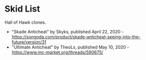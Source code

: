 # Skid List
Hall of Hawk clones.
* "Skade Anticheat" by Skyks, published April 22, 2020 - https://songoda.com/product/skade-anticheat-seeing-into-the-future/version/31
* "Ultimate Anticheat" by TheoLs, published May 10, 2020 - https://www.mc-market.org/threads/590675/
